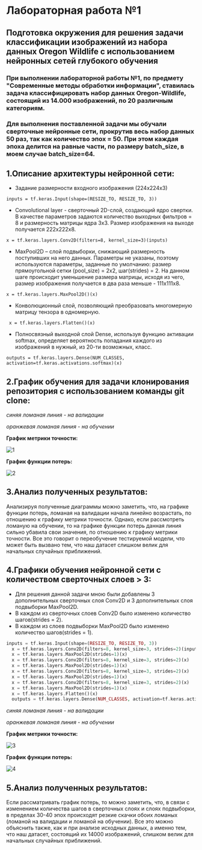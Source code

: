 Лабораторная работа №1
====================
Подготовка окружения для решения задачи классификации изображений из набора данных Oregon Wildlife с использованием нейронных сетей глубокого обучения
---------
### При выполнении лабораторной работы №1, по предмету "Современные методы обработки информации", ставилась задача классифицировать набор данных Oregon-Wildlife, состоящий из 14.000 изображений, по 20 различным категориям.
### Для выполнения поставленной задачи мы обучали сверточные нейронные сети, прокрутив весь набор данных 50 раз, так как количество эпох = 50. При этом каждая эпоха делится на равные части, по размеру batch_size, в моем случае batch_size=64.

1.Описание архитектуры нейронной сети:
-----------
* Задание размерности входного изображения (224х224х3)

```inputs = tf.keras.Input(shape=(RESIZE_TO, RESIZE_TO, 3))```
*  Convolutional layer - сверточный 2D-слой, создающий ядро свертки. В качестве параметров задаются количество выходных фильтров = 8 и размерность матрицы ядра 3х3. Размер изображения на выходе получается 222x222x8.

```x = tf.keras.layers.Conv2D(filters=8, kernel_size=3)(inputs)```
* MaxPool2D – слой подвыборки, снижающий размерность поступивших на него данных. Параметры не указаны, поэтому используются параметры, заданные по умолчанию: размер прямоугольной сетки (pool_size) = 2х2, шаг(strides) = 2. На данном шаге происходит уменьшение размера матрицы, исходя из чего, размер изображения получается в два раза меньше - 111х111х8.

```x = tf.keras.layers.MaxPool2D()(x)```
* Конволюционный слой, позволяющий преобразовать многомерную матрицу тензора в одномерную.

``` x = tf.keras.layers.Flatten()(x)```

* Полносвязный выходной слой Dense, используя функцию активации softmax, определяет вероятность попадания каждого из изображений в нужный, из 20-ти возможных, класс.

```outputs = tf.keras.layers.Dense(NUM_CLASSES, activation=tf.keras.activations.softmax)(x)```

2.График обучения для задачи клонирования репозитория с использованием команды git clone:
---------
*синяя ломаная линия - на валидации*

*оранжевая ломаная линия - на обучении*

**График метрики точности:**

![1](https://user-images.githubusercontent.com/59210216/110445765-81d90080-80cf-11eb-8aa6-aad20e6b97af.jpg)

**График функции потерь:**

![2](https://user-images.githubusercontent.com/59210216/110445885-a46b1980-80cf-11eb-87ad-00d3c02b43c2.jpg)

3.Анализ полученных результатов:
-------
Анализируя полученные диаграммы можно заметить, что, на графике функции потерь, ломаная на валидации начала линейно возрастать, по отношению к графику метрики точности. Однако, если рассмотреть ломаную на обучении, то на графике функции потерь данная линия сильно убавила свои значения, по отношению к графику метрики точности. Все это говорит о переобучение тестируемой модели, что может быть вызвано тем, что наш датасет слишком велик для начальных случайных приближений.

4.Графики обучения нейронной сети с количеством сверточных слоев > 3:
------
* Для решения данной задачи мною были добавлены 3 дополнительных сверточных слоя Conv2D и 3 дополнительных слоя подвыборки MaxPool2D.
* В каждом из сверточных слоев Conv2D было изменено количество шагов(strides = 2).
* В каждом из слоев подвыборки MaxPool2D было изменено количество шагов(strides = 1).
```php
inputs = tf.keras.Input(shape=(RESIZE_TO, RESIZE_TO, 3))
  x = tf.keras.layers.Conv2D(filters=8, kernel_size=3, strides=2)(inputs)
  x = tf.keras.layers.MaxPool2D(strides=1)(x)
  x = tf.keras.layers.Conv2D(filters=8, kernel_size=3, strides=2)(x)
  x = tf.keras.layers.MaxPool2D(strides=1)(x)
  x = tf.keras.layers.Conv2D(filters=8, kernel_size=3, strides=2)(x)
  x = tf.keras.layers.MaxPool2D(strides=1)(x)
  x = tf.keras.layers.Conv2D(filters=8, kernel_size=3, strides=2)(x)
  x = tf.keras.layers.MaxPool2D(strides=1)(x)
  x = tf.keras.layers.Flatten()(x)
  outputs = tf.keras.layers.Dense(NUM_CLASSES, activation=tf.keras.activations.softmax)(x)
  ```
*синяя ломаная линия - на валидации*

*оранжевая ломаная линия - на обучении*

**График метрики точности:**

  ![3](https://user-images.githubusercontent.com/59210216/110455036-011f0200-80d9-11eb-8e63-43791fa5209a.jpg)
  
**График функции потерь:**

  ![4](https://user-images.githubusercontent.com/59210216/110455050-05e3b600-80d9-11eb-9302-72c286e11847.jpg)

5.Анализ полученных результатов:
-------
Если рассматривать график потерь, то можно заметить, что, в связи с изменением количества шагов в сверточных слоях и слоях подвыборки, в пределах 30-40 эпох происходят резкие скачки обоих ломаных (ломаной на валидации и ломаной на обучении). Все это можно объяснить также, как и при анализе исходных данных, а именно тем, что наш датасет, состоящий их 14000 изображений, слишком велик для начальных случайных приближений.

  
